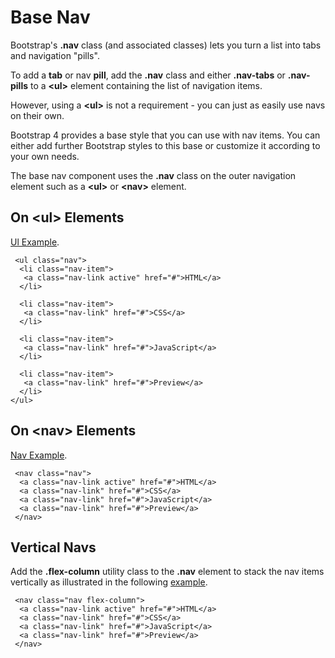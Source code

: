 
# Base Nav

Bootstrap's **.nav** class (and associated classes) lets you turn a list into tabs and navigation "pills".

To add a **tab** or nav **pill**, add the **.nav** class and either **.nav-tabs** or **.nav-pills** 
to a **&lt;ul&gt;** element containing the list of navigation items.

However, using a **&lt;ul&gt;** is not a requirement \- you can just as easily use navs on their own.

Bootstrap 4 provides a base style that you can use with nav items. You can either add further Bootstrap styles to this 
base or customize it according to your own needs.

The base nav component uses the **.nav** class on the outer navigation element such as a **&lt;ul&gt;** or **&lt;nav&gt;** element.

## On &lt;ul&gt; Elements

<a href="archives/Class Htmls/ex1.html" target = "_blank">Ul Example</a>.
~~~
 <ul class="nav">	
  <li class="nav-item">
   <a class="nav-link active" href="#">HTML</a>
  </li>

  <li class="nav-item">
   <a class="nav-link" href="#">CSS</a>
  </li>

  <li class="nav-item">
   <a class="nav-link" href="#">JavaScript</a>
  </li>

  <li class="nav-item">
   <a class="nav-link" href="#">Preview</a>
  </li>
</ul>
~~~

## On &lt;nav&gt; Elements

<a href="archives/Class Htmls/ex2.html" target = "_blank">Nav Example</a>.

~~~
 <nav class="nav">
  <a class="nav-link active" href="#">HTML</a>
  <a class="nav-link" href="#">CSS</a>
  <a class="nav-link" href="#">JavaScript</a>
  <a class="nav-link" href="#">Preview</a>
 </nav>
~~~

## Vertical Navs

Add the **.flex-column** utility class to the **.nav** element to stack the nav items vertically as illustrated 
in the following <a href="archives/Class Htmls/ex3.html" target = "_blank">example</a>.

~~~
 <nav class="nav flex-column">
  <a class="nav-link active" href="#">HTML</a>
  <a class="nav-link" href="#">CSS</a>
  <a class="nav-link" href="#">JavaScript</a>
  <a class="nav-link" href="#">Preview</a>
 </nav>
~~~
